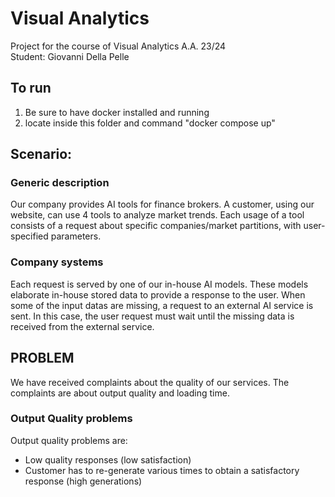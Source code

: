 # Visual Analytics
Project for the course of Visual Analytics A.A. 23/24  
Student: Giovanni Della Pelle

## To run

1) Be sure to have docker installed and running
2) locate inside this folder and command "docker compose up"

## Scenario: 

### Generic description

Our company provides AI tools for finance brokers.
A customer, using our website, can use 4 tools to analyze market trends.
Each usage of a tool consists of a request about specific companies/market partitions, with user-specified parameters.

### Company systems

Each request is served by one of our in-house AI models. These models elaborate in-house stored data to provide a response to the user.
When some of the input datas are missing, a request to an external AI service is sent. In this case, the user request must wait until the missing data is received from the external service. 

## PROBLEM

We have received complaints about the quality of our services.
The complaints are about output quality and loading time.

### Output Quality problems

Output quality problems are:
- Low quality responses (low satisfaction)
- Customer has to re-generate various times to obtain a satisfactory response (high generations)
